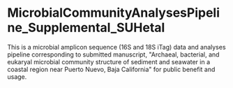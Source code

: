 # MicrobialCommunityAnalysesPipeline_Supplemental_SUHetal
This is a microbial amplicon sequence (16S and 18S iTag) data and analyses pipeline corresponding to submitted manuscript, "Archaeal, bacterial, and eukaryal microbial community structure of sediment and seawater in a coastal region near Puerto Nuevo, Baja California" for public benefit and usage.
